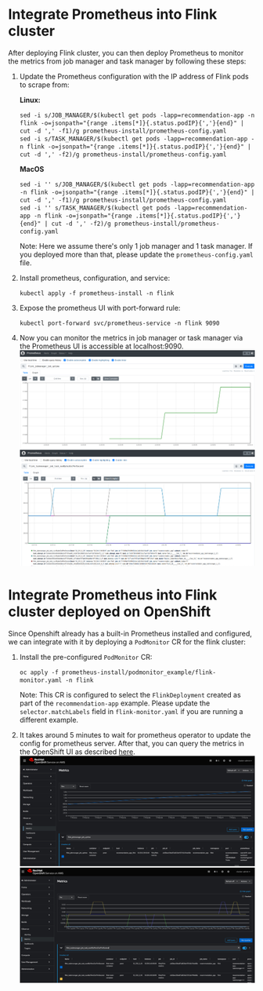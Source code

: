# Integrate Prometheus into Flink cluster

After deploying Flink cluster, you can then deploy Prometheus to monitor the metrics from job manager and task manager by following these steps:

1. Update the Prometheus configuration with the IP address of Flink pods to scrape from:

   **Linux:**
   ```
   sed -i s/JOB_MANAGER/$(kubectl get pods -lapp=recommendation-app -n flink -o=jsonpath="{range .items[*]}{.status.podIP}{','}{end}" | cut -d ',' -f1)/g prometheus-install/prometheus-config.yaml
   sed -i s/TASK_MANAGER/$(kubectl get pods -lapp=recommendation-app -n flink -o=jsonpath="{range .items[*]}{.status.podIP}{','}{end}" | cut -d ',' -f2)/g prometheus-install/prometheus-config.yaml
   ```
   **MacOS**
   ```
   sed -i '' s/JOB_MANAGER/$(kubectl get pods -lapp=recommendation-app -n flink -o=jsonpath="{range .items[*]}{.status.podIP}{','}{end}" | cut -d ',' -f1)/g prometheus-install/prometheus-config.yaml
   sed -i '' s/TASK_MANAGER/$(kubectl get pods -lapp=recommendation-app -n flink -o=jsonpath="{range .items[*]}{.status.podIP}{','}{end}" | cut -d ',' -f2)/g prometheus-install/prometheus-config.yaml
   ```
   Note: Here we assume there's only 1 job manager and 1 task manager. If you deployed more than that, please update the `prometheus-config.yaml` file.   

2. Install prometheus, configuration, and service:
   ```
   kubectl apply -f prometheus-install -n flink
   ```

3. Expose the prometheus UI with port-forward rule:
   ```
   kubectl port-forward svc/prometheus-service -n flink 9090
   ```
4. Now you can monitor the metrics in job manager or task manager via the Prometheus UI is accessible at localhost:9090.
![img.png](job_metric.png)
![img.png](task_metric.png)

# Integrate Prometheus into Flink cluster deployed on OpenShift

Since Openshift already has a built-in Prometheus installed and configured, we can integrate with it by deploying a `PodMonitor` CR for the flink cluster:

1. Install the pre-configured `PodMonitor` CR:
   ```
   oc apply -f prometheus-install/podmonitor_example/flink-monitor.yaml -n flink
   ```
   Note: This CR is configured to select the `FlinkDeployment` created as part of the `recommendation-app` example. Please update the `selector.matchLabels` field in `flink-monitor.yaml` if you are running a different example.

2. It takes around 5 minutes to wait for prometheus operator to update the config for prometheus server. After that, you can query the metrics in the OpenShift UI as described [here](https://docs.openshift.com/container-platform/4.16/observability/monitoring/managing-metrics.html#querying-metrics-for-all-projects-as-an-administrator_managing-metrics).
![img.png](openshift_jobmanager.png)
![img.png](openshift_taskmanager.png)

       
